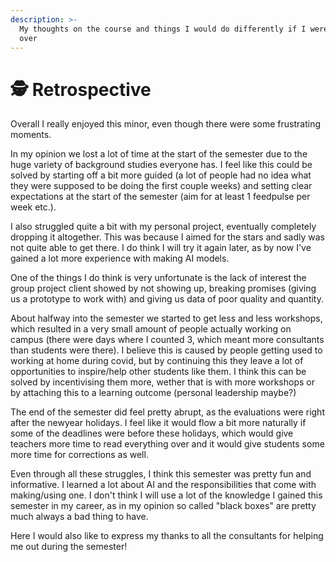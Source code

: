```yaml
---
description: >-
  My thoughts on the course and things I would do differently if I were to do it
  over
---
```


# 🕵 Retrospective

Overall I really enjoyed this minor, even though there were some frustrating moments.

In my opinion we lost a lot of time at the start of the semester due to the huge variety of background studies everyone has. I feel like this could be solved by starting off a bit more guided (a lot of people had no idea what they were supposed to be doing the first couple weeks) and setting clear expectations at the start of the semester (aim for at least 1 feedpulse per week etc.).

I also struggled quite a bit with my personal project, eventually completely dropping it altogether. This was because I aimed for the stars and sadly was not quite able to get there. I do think I will try it again later, as by now I've gained a lot more experience with making AI models.&#x20;

One of the things I do think is very unfortunate is the lack of interest the group project client showed by not showing up, breaking promises (giving us a prototype to work with) and giving us data of poor quality and quantity.

About halfway into the semester we started to get less and less workshops, which resulted in a very small amount of people actually working on campus (there were days where I counted 3, which meant more consultants than students were there). I believe this is caused by people getting used to working at home during covid, but by continuing this they leave a lot of opportunities to inspire/help other students like them. I think this can be solved by incentivising them more, wether that is with more workshops or by attaching this to a learning outcome (personal leadership maybe?)

The end of the semester did feel pretty abrupt, as the evaluations were right after the newyear holidays. I feel like it would flow a bit more naturally if some of the deadlines were before these holidays, which would give teachers more time to read everything over and it would give students some more time for corrections as well.

Even through all these struggles, I think this semester was pretty fun and informative. I learned a lot about AI and the responsibilities that come with making/using one. I don't think I will use a lot of the knowledge I gained this semester in my career, as in my opinion so called "black boxes" are pretty much always a bad thing to have.

Here I would also like to express my thanks to all the consultants for helping me out during the semester!
